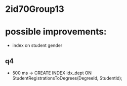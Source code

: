 # 2id70Group13

# possible improvements:
- index on student gender

## q4
- 500 ms -> CREATE INDEX idx_dept ON StudentRegistrationsToDegrees(DegreeId, StudentId); 